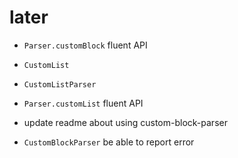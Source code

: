 # later

- `Parser.customBlock` fluent API

- `CustomList`
- `CustomListParser`
- `Parser.customList` fluent API

- update readme about using custom-block-parser

- `CustomBlockParser` be able to report error
